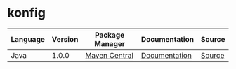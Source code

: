 # konfig

|Language|Version|Package Manager|Documentation|Source|
|-|-|-|-|-|
|Java|1.0.0|[Maven Central](https://central.sonatype.com/artifact/com.konfigthis/java-merging-schemas-with-ref/1.0.0)|[Documentation](https://github.com/konfig-dev/konfig/tree/main/java/README.md)|[Source](https://github.com/konfig-dev/konfig/tree/main/java)|